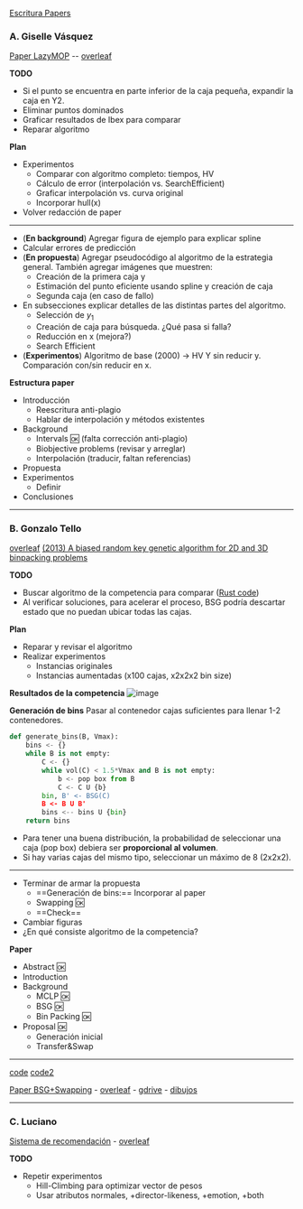 [Escritura Papers](https://docs.google.com/file/d/15zz-n1lxaeyiZhJYtRrL0X-gYwOn6I41/edit)

### A. Giselle Vásquez

[Paper LazyMOP](https://docs.google.com/file/d/1AZIy2D-M7aiV5irKOq5omrjrNANl3MTL/edit) -- [overleaf](https://www.overleaf.com/project/604179927232b1516ad3ee84)

**TODO**
- Si el punto se encuentra en parte inferior de la caja pequeña, expandir la caja en Y2.
- Eliminar puntos dominados
- Graficar resultados de Ibex para comparar
- Reparar algoritmo

**Plan**

- Experimentos
	- Comparar con algoritmo completo: tiempos, HV
	- Cálculo de error (interpolación vs. SearchEfficient)
	- Graficar interpolación vs. curva original
	- Incorporar hull(x)
- Volver redacción de paper

----

- (**En background**) Agregar figura de ejemplo para explicar spline
- Calcular errores de predicción
- (**En propuesta**) Agregar pseudocódigo al algoritmo de la estrategia general. También agregar imágenes que muestren:
	- Creación de la primera caja y
	- Estimación del punto eficiente usando spline y creación de caja
	- Segunda caja (en caso de fallo)
- En subsecciones explicar detalles de las distintas partes del algoritmo.
	- Selección de $y_1$
	- Creación de caja para búsqueda. ¿Qué pasa si falla?
	- Reducción en x (mejora?)
	- Search Efficient
- (**Experimentos**) Algoritmo de base (2000) -> HV
Y sin reducir y. Comparación con/sin reducir en x. 


**Estructura paper**

- Introducción
	- Reescritura anti-plagio
	- Hablar de interpolación y métodos existentes
- Background
	- Intervals :ok: (falta corrección anti-plagio)
	- Biobjective problems (revisar y arreglar)
	- Interpolación (traducir, faltan referencias)
- Propuesta
- Experimentos
	- Definir
- Conclusiones


---
###  B. Gonzalo Tello

[overleaf](https://www.overleaf.com/project/6041a75784090c42d9685499)
 [(2013) A biased random key genetic algorithm for 2D and 3D binpacking problems](https://www.sciencedirect.com/science/article/pii/S0925527313001837)
 
**TODO**

- Buscar algoritmo de la competencia para comparar ([Rust code](https://github.com/bobotu/kaosu-packer))
- Al verificar soluciones, para acelerar el proceso, BSG podría descartar estado que no puedan ubicar todas las cajas.

**Plan**

- Reparar y revisar el algoritmo
- Realizar experimentos
	- Instancias originales
	- Instancias aumentadas (x100 cajas, x2x2x2 bin size)

**Resultados de la competencia**
![image](https://i.imgur.com/pcr6qSW.png)

**Generación de bins**
Pasar al contenedor cajas suficientes para llenar 1-2 contenedores.

````python
def generate_bins(B, Vmax):
	bins <- {}
	while B is not empty:
		C <- {}
		while vol(C) < 1.5*Vmax and B is not empty:
			b <- pop box from B
			C <- C U {b}
		bin, B' <- BSG(C)
		B <- B U B'
		bins <-- bins U {bin}
	return bins
````

- Para tener una buena distribución, la probabilidad de seleccionar una caja (pop box) debiera ser **proporcional al volumen**.
- Si hay varias cajas del mismo tipo, seleccionar un máximo de 8 (2x2x2).

----

- Terminar de armar la propuesta
	- ==Generación de bins:== Incorporar al paper
	- Swapping :ok:
	- ==Check==
- Cambiar figuras
- ¿En qué consiste algoritmo de la competencia?

**Paper**

- Abstract :ok:
- Introduction
- Background
	- MCLP :ok:
	- BSG :ok:
	- Bin Packing :ok:
- Proposal :ok:
	- Generación inicial
	- Transfer&Swap

---

[code](https://github.com/skjolber/3d-bin-container-packing)
[code2](https://github.com/Janet-19/3d-bin-packing-problem)

 [Paper BSG+Swapping](https://docs.google.com/file/d/1E_HygrzJMH3dG-WdwKXeX6GIxD5jt3mw/edit) - [overleaf](https://www.overleaf.com/project/6041a75784090c42d9685499) - [gdrive](https://docs.google.com/document/d/1RUuVHQWjizS74PkeBlamFq8MKApKk0CRcNDpMESahjU/edit) - [dibujos](https://docs.google.com/presentation/d/1aCljdmWoufgoqwiAFanbBSE-pys-2VLXnzDEegMWQB0/edit#slide=id.gb694a9189a_0_32)


---
### C. Luciano

[Sistema de recomendación](https://docs.google.com/file/d/1-IDaFVlcMcUOo11KTW5NSwaQE5_Sc-VV/edit) - [overleaf](https://www.overleaf.com/project/6053a175fa465c69f71acdd6)

**TODO**

- Repetir experimentos
	- Hill-Climbing para optimizar vector de pesos
	- Usar atributos normales, +director-likeness, +emotion, +both




<!--stackedit_data:
eyJoaXN0b3J5IjpbMjA2MjkxNDU0NCwtMTA3NTU5MDYyMCwtMT
QzOTA1NDM2MywtNjU1NzUwNjc0LDEyNTk2MDQwNjMsMTE5MTA2
MTM1OCwtMTk5MDg0OTc3MCwtMTI2MDk0NjU4NiwtNTQ3MjIzMj
MxLDQ0ODc5MTc2NCwxNzQ4MDIzNjE2LDE3MTcxMTUwNDQsLTgx
ODUzMDQxOSw0NTc0ODU5NiwtMTY4Njg2NjEzLDQ1ODgxNzI3OC
w4NzUzMzc5MDIsMTg3MzMzNzAwNywyMDg5NTY0OTY4LC0xODU1
Nzg5NTcyXX0=
-->